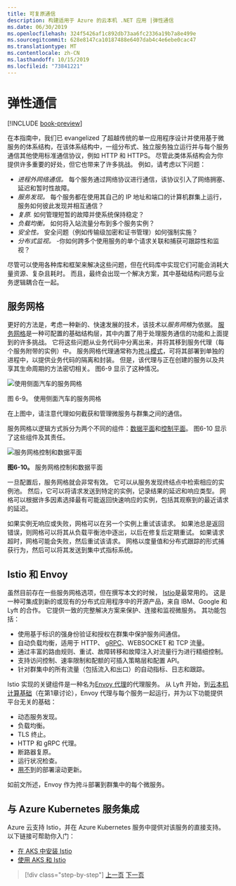 ```yaml
---
title: 可复原通信
description: 构建适用于 Azure 的云本机 .NET 应用 |弹性通信
ms.date: 06/30/2019
ms.openlocfilehash: 324f5426af1c892db73aa6fc2336a19b7a8e499e
ms.sourcegitcommit: 628e8147ca10187488e6407dab4c4e6ebe0cac47
ms.translationtype: MT
ms.contentlocale: zh-CN
ms.lasthandoff: 10/15/2019
ms.locfileid: "73841221"
---
```

# <a name="resilient-communications"></a>弹性通信

[!INCLUDE [book-preview](../../../includes/book-preview.md)]

在本指南中，我们已 evangelized 了超越传统的单一应用程序设计并使用基于微服务的体系结构，在该体系结构中，一组分布式、独立服务独立运行并与每个服务通信其他使用标准通信协议，例如 HTTP 和 HTTPS。 尽管此类体系结构会为你提供许多重要的好处，但它也带来了许多挑战。 例如，请考虑以下问题：

- *进程外网络通信。* 每个服务通过网络协议进行通信，该协议引入了网络拥塞、延迟和暂时性故障。
- *服务发现。* 每个服务都在使用其自己的 IP 地址和端口的计算机群集上运行，服务如何彼此发现并相互通信？
- *复原.* 如何管理短暂的故障并使系统保持稳定？
- *负载均衡。* 如何将入站流量分布到多个服务实例？
- *安全性。* 安全问题（例如传输级加密和证书管理）如何强制实施？
- *分布式监视。* -你如何跨多个使用服务的单个请求关联和捕获可跟踪性和监视？

尽管可以使用各种库和框架来解决这些问题，但在代码库中实现它们可能会消耗大量资源、复杂且耗时。 而且，最终会出现一个解决方案，其中基础结构问题与业务逻辑耦合在一起。

## <a name="service-mesh"></a>服务网格

更好的方法是，考虑一种新的、快速发展的技术，该技术以*服务网格*为依据。 [服务网格](https://www.nginx.com/blog/what-is-a-service-mesh/)是一种可配置的基础结构层，其中内置了用于处理服务通信的功能和上面提到的许多挑战。 它将这些问题从业务代码中分离出来，并将其移到服务代理（每个服务附带的实例）中。 服务网格代理通常称为[挎斗模式](https://docs.microsoft.com/azure/architecture/patterns/sidecar)，可将其部署到单独的进程中，以提供业务代码的隔离和封装。 但是，该代理与正在创建的服务以及共享其生命周期的方法密切相关。 图6-9 显示了这种情况。

![使用侧面汽车的服务网格](./media/service-mesh-with-side-car.png)

图 6-9。 使用侧面汽车的服务网格

在上图中，请注意代理如何截获和管理微服务与群集之间的通信。

服务网格以逻辑方式拆分为两个不同的组件：[数据平面](https://blog.envoyproxy.io/service-mesh-data-plane-vs-control-plane-2774e720f7fc)和[控制平面](https://blog.envoyproxy.io/service-mesh-data-plane-vs-control-plane-2774e720f7fc)。 图6-10 显示了这些组件及其责任。

![服务网格控制和数据平面](./media/istio-control-and-data-plane.png)

**图6-10。** 服务网格控制和数据平面

一旦配置后，服务网格就会非常有效。 它可以从服务发现终结点中检索相应的实例池。 然后，它可以将请求发送到特定的实例，记录结果的延迟和响应类型。 网格可以根据许多因素选择最有可能返回快速响应的实例，包括其观察到的最近请求的延迟。

如果实例无响应或失败，网格可以在另一个实例上重试该请求。 如果池总是返回错误，则网格可以将其从负载平衡池中逐出，以后在修复后定期重试。 如果请求超时，网格可能会失败，然后重试该请求。 网格以度量值和分布式跟踪的形式捕获行为，然后可以将其发送到集中式指标系统。

## <a name="istio-and-envoy"></a>Istio 和 Envoy

虽然目前存在一些服务网格选项，但在撰写本文的时候， [Istio](https://istio.io/docs/concepts/what-is-istio/)是最常用的。 这是一种可集成到新的或现有的分布式应用程序中的开源产品，来自 IBM、Google 和 Lyft 的合作。 它提供一致的完整解决方案来保护、连接和监视微服务。 其功能包括：

- 使用基于标识的强身份验证和授权在群集中保护服务间通信。
- 自动负载均衡，适用于 HTTP、 [gRPC](https://grpc.io/)、WEBSOCKET 和 TCP 流量。
- 通过丰富的路由规则、重试、故障转移和故障注入对流量行为进行精细控制。
- 支持访问控制、速率限制和配额的可插入策略层和配置 API。
- 针对群集中的所有流量（包括流入和出口）的自动指标、日志和跟踪。

Istio 实现的关键组件是一种名为[Envoy 代理](https://www.envoyproxy.io/docs/envoy/latest/intro/what_is_envoy)的代理服务。 从 Lyft 开始，到[云本机计算基础](https://www.cncf.io/)（在第1章讨论），Envoy 代理与每个服务一起运行，并为以下功能提供平台无关的基础：

- 动态服务发现。
- 负载均衡。
- TLS 终止。
- HTTP 和 gRPC 代理。
- 断路器复原。
- 运行状况检查。
- [用不](https://martinfowler.com/bliki/CanaryRelease.html)到的部署滚动更新。

如前文所述，Envoy 作为挎斗部署到群集中的每个微服务。

## <a name="integration-with-azure-kubernetes-services"></a>与 Azure Kubernetes 服务集成

Azure 云支持 Istio，并在 Azure Kubernetes 服务中提供对该服务的直接支持。 以下链接可帮助你入门：

- [在 AKS 中安装 Istio](https://docs.microsoft.com/azure/aks/istio-install)
- [使用 AKS 和 Istio](https://docs.microsoft.com/azure/aks/istio-scenario-routing)

>[!div class="step-by-step"]
>[上一页](infrastructure-resiliency-azure.md)
>[下一页](monitoring-health.md)
